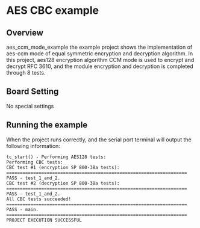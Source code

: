 # AES CBC example

## Overview

aes_ccm_mode_example the example project shows the implementation of aes-ccm mode of equal symmetric encryption and decryption algorithm. In this project, aes128 encryption algorithm CCM mode is used to encrypt and decrypt RFC 3610, and the module encryption and decryption is completed through 8 tests.

## Board Setting

No special settings

## Running the example

When the project runs correctly, and the serial port terminal will output the following information:
```console
tc_start() - Performing AES128 tests:
Performing CBC tests:
CBC test #1 (encryption SP 800-38a tests):
===================================================================
PASS - test_1_and_2.
CBC test #2 (decryption SP 800-38a tests):
===================================================================
PASS - test_1_and_2.
All CBC tests succeeded!
===================================================================
PASS - main.
===================================================================
PROJECT EXECUTION SUCCESSFUL

```
